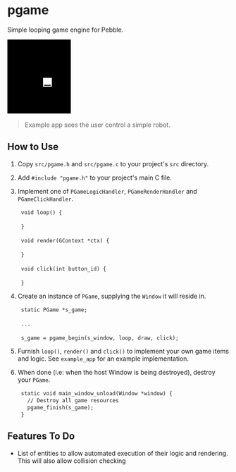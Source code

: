 # pgame

Simple looping game engine for Pebble.

![screenshot](screenshots/screenshot1.png)

> Example app sees the user control a simple robot.

## How to Use

1. Copy `src/pgame.h` and `src/pgame.c` to your project's `src` directory.

2. Add `#include "pgame.h"` to your project's main C file.

3. Implement one of `PGameLogicHandler`, `PGameRenderHandler` and
   `PGameClickHandler`.

        void loop() {
          
        }

        void render(GContext *ctx) {
          
        }

        void click(int button_id) {
          
        }

4. Create an instance of `PGame`, supplying the `Window` it will reside in.

        static PGame *s_game;

        ...

        s_game = pgame_begin(s_window, loop, draw, click);

5. Furnish `loop()`, `render()` and `click()` to implement your own game items
   and logic. See `example_app` for an example implementation.

6. When done (i.e: when the host Window is being destroyed), destroy your
   `PGame`.

        static void main_window_unload(Window *window) {
          // Destroy all game resources
          pgame_finish(s_game);
        }

## Features To Do

- List of entities to allow automated execution of their logic and rendering.
  This will also allow collision checking